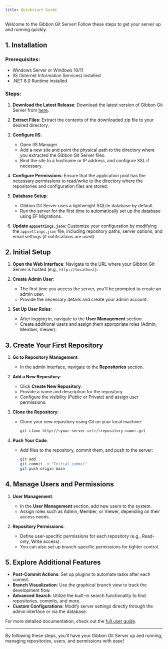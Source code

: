 ```yaml
---
title: Quickstart Guide
---
```


Welcome to the Gibbon Git Server! Follow these steps to get your server up and running quickly.

## 1. Installation

### Prerequisites:
- Windows Server or Windows 10/11
- IIS (Internet Information Services) installed
- .NET 8.0 Runtime installed

### Steps:

1. **Download the Latest Release**: 
   Download the latest version of Gibbon Git Server from [here](https://github.com/Code-iX/Gibbon-Git-Server/releases).

2. **Extract Files**: 
   Extract the contents of the downloaded zip file to your desired directory.

3. **Configure IIS**:
   - Open IIS Manager.
   - Add a new site and point the physical path to the directory where you extracted the Gibbon Git Server files.
   - Bind the site to a hostname or IP address, and configure SSL if necessary.

4. **Configure Permissions**:
   Ensure that the application pool has the necessary permissions to read/write to the directory where the repositories and configuration files are stored.

5. **Database Setup**:
   - Gibbon Git Server uses a lightweight SQLite database by default.
   - Run the server for the first time to automatically set up the database using EF Migrations.

6. **Update `appsettings.json`**:
   Customize your configuration by modifying the `appsettings.json` file, including repository paths, server options, and email settings (if notifications are used).

## 2. Initial Setup

1. **Open the Web Interface**: 
   Navigate to the URL where your Gibbon Git Server is hosted (e.g., `http://localhost`).

2. **Create Admin User**:
   - The first time you access the server, you'll be prompted to create an admin user.
   - Provide the necessary details and create your admin account.

3. **Set Up User Roles**:
   - After logging in, navigate to the **User Management** section.
   - Create additional users and assign them appropriate roles (Admin, Member, Viewer).

## 3. Create Your First Repository

1. **Go to Repository Management**:
   - In the admin interface, navigate to the **Repositories** section.
   
2. **Add a New Repository**:
   - Click **Create New Repository**.
   - Provide a name and description for the repository.
   - Configure the visibility (Public or Private) and assign user permissions.

3. **Clone the Repository**:
   - Clone your new repository using Git on your local machine:
     ```bash
     git clone http://<your-server-url>/<repository-name>.git
     ```

4. **Push Your Code**:
   - Add files to the repository, commit them, and push to the server:
     ```bash
     git add .
     git commit -m "Initial commit"
     git push origin main
     ```

## 4. Manage Users and Permissions

1. **User Management**:
   - In the **User Management** section, add new users to the system.
   - Assign roles such as Admin, Member, or Viewer, depending on their access needs.

2. **Repository Permissions**:
   - Define user-specific permissions for each repository (e.g., Read-only, Write access).
   - You can also set up branch-specific permissions for tighter control.

## 5. Explore Additional Features

- **Post-Commit Actions**: Set up plugins to automate tasks after each commit.
- **Branch Visualization**: Use the graphical branch view to track the development flow.
- **Advanced Search**: Utilize the built-in search functionality to find repositories, commits, and more.
- **Custom Configurations**: Modify server settings directly through the admin interface or via the database.

For more detailed documentation, check out the [full user guide](documentation).

---

By following these steps, you’ll have your Gibbon Git Server up and running, managing repositories, users, and permissions with ease!
